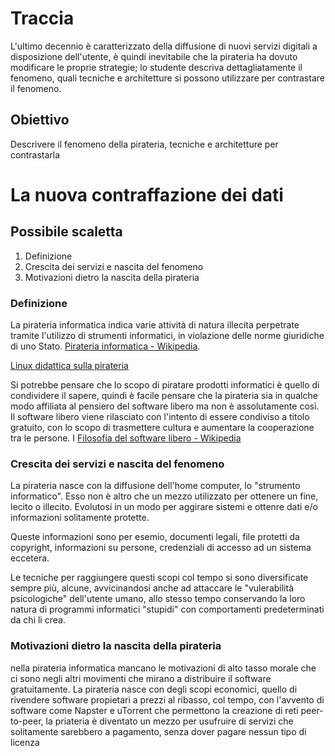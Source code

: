 # Traccia

L'ultimo decennio è caratterizzato della diffusione di nuovi servizi digitali a disposizione dell'utente, è quindi inevitabile che la pirateria ha dovuto modificare le proprie strategie; lo studente descriva dettagliatamente il fenomeno, quali tecniche e architetture si possono utilizzare per contrastare il fenomeno.  

## Obiettivo

Descrivere il fenomeno della pirateria, tecniche e architetture per contrastarla

# La nuova contraffazione dei dati

## Possibile scaletta

<ol>
	<li>Definizione</li>
	<li>Crescita dei servizi e nascita del fenomeno</li>
	<li>Motivazioni dietro la nascita della pirateria</li>
</ol>

### Definizione

La pirateria informatica indica varie attività di natura illecita perpetrate tramite l'utilizzo di strumenti informatici, in violazione delle norme giuridiche di uno Stato. [Pirateria informatica - Wikipedia](https://it.wikipedia.org/wiki/Pirateria_informatica).

[Linux didattica sulla pirateria](http://linuxdidattica.org/docs/linuxmagazine/bernardi_25.html)

Si potrebbe pensare che lo scopo di piratare prodotti informatici è quello di condividere il sapere, quindi è facile pensare che la pirateria sia in qualche modo affiliata al pensiero del software libero ma non è assolutamente così. Il software libero viene rilasciato con l'intento di essere condiviso a titolo gratuito, con lo scopo di trasmettere cultura e aumentare la cooperazione tra le persone. I
[Filosofia del software libero - Wikipedia](https://it.wikipedia.org/wiki/Software_libero#Aspetti_filosofici_e_sociali)

### Crescita dei servizi e nascita del fenomeno

La pirateria nasce con la diffusione dell'home computer, lo "strumento informatico". Esso non è altro che un mezzo utilizzato per ottenere un fine, lecito o illecito. Evolutosi in un modo per aggirare sistemi e ottenre dati e/o informazioni solitamente protette.

Queste informazioni sono per esemio, documenti legali, file protetti da copyright, informazioni su persone, credenziali di accesso ad un sistema eccetera.

Le tecniche per raggiungere questi scopi col tempo si sono diversificate sempre più, alcune, avvicinandosi anche ad attaccare le "vulerabilità psicologiche" dell'utente umano, allo stesso tempo conservando la loro natura di programmi informatici "stupidi" con comportamenti predeterminati da chi li crea.

### Motivazioni dietro la nascita della pirateria

nella pirateria informatica mancano le motivazioni di alto tasso morale che ci sono negli altri movimenti che mirano a distribuire il software gratuitamente. La pirateria nasce con degli scopi economici, quello di rivendere software propietari a prezzi al ribasso, col tempo, con l'avvento di software come Napster e uTorrent che permettono la creazione di reti peer-to-peer, la priateria è diventato un mezzo per usufruire di servizi che solitamente sarebbero a pagamento, senza dover pagare nessun tipo di licenza